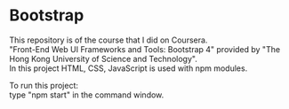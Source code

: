 # Bootstrap
This repository is of the course that I did on Coursera. <br /> 
"Front-End Web UI Frameworks and Tools: Bootstrap 4" provided by "The Hong Kong University of Science and Technology". <br />
In this project HTML, CSS, JavaScript is used with npm modules. <br />

To run this project: <br />
type "npm start" in the command window.
